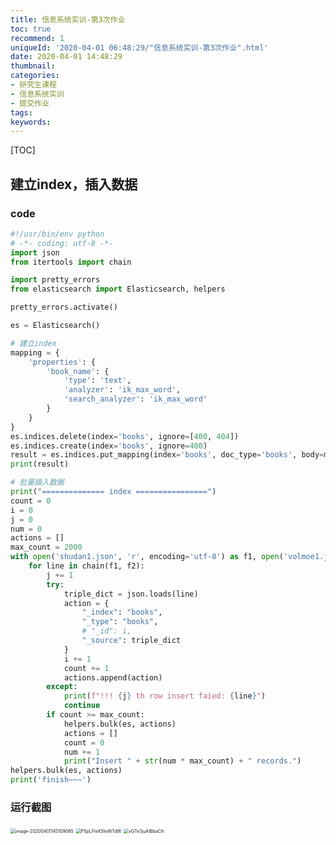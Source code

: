 ```yaml
---
title: 信息系统实训-第3次作业
toc: true
recommend: 1
uniqueId: '2020-04-01 06:48:29/"信息系统实训-第3次作业".html'
date: 2020-04-01 14:48:29
thumbnail:
categories:
- 研究生课程
- 信息系统实训
- 提交作业
tags:
keywords:
---
```


[TOC]

<!--more-->

## 建立index，插入数据

### code

```python
#!/usr/bin/env python
# -*- coding: utf-8 -*-
import json
from itertools import chain

import pretty_errors
from elasticsearch import Elasticsearch, helpers

pretty_errors.activate()

es = Elasticsearch()

# 建立index
mapping = {
    'properties': {
        'book_name': {
            'type': 'text',
            'analyzer': 'ik_max_word',
            'search_analyzer': 'ik_max_word'
        }
    }
}
es.indices.delete(index='books', ignore=[400, 404])
es.indices.create(index='books', ignore=400)
result = es.indices.put_mapping(index='books', doc_type='books', body=mapping)
print(result)

# 批量插入数据
print("============== index ================")
count = 0
i = 0
j = 0
num = 0
actions = []
max_count = 2000
with open('shudan1.json', 'r', encoding='utf-8') as f1, open('volmoe1.json', 'r', encoding='utf-8') as f2:
    for line in chain(f1, f2):
        j += 1
        try:
            triple_dict = json.loads(line)
            action = {
                "_index": "books",
                "_type": "books",
                # "_id": i,
                "_source": triple_dict
            }
            i += 1
            count += 1
            actions.append(action)
        except:
            print(f"!!! {j} th row insert faied: {line}")
            continue
        if count >= max_count:
            helpers.bulk(es, actions)
            actions = []
            count = 0
            num += 1
            print("Insert " + str(num * max_count) + " records.")
helpers.bulk(es, actions)
print('finish~~~')

```



### 运行截图

<img src="/Users/zhangronghui/Library/Application Support/typora-user-images/image-20200401145109065.png" alt="image-20200401145109065" style="zoom:50%;" />



<img src="https://i.loli.net/2020/04/01/PSpLFleX5hnNTdW.png" alt="PSpLFleX5hnNTdW" style="zoom: 50%;" />



<img src="https://i.loli.net/2020/04/01/vGTe3juAI6baCft.png" alt="vGTe3juAI6baCft" style="zoom:50%;" />
